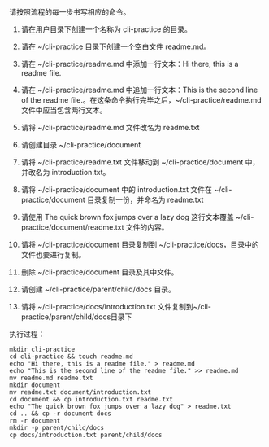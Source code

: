 请按照流程的每一步书写相应的命令。

1. 请在用户目录下创建一个名称为 cli-practice 的目录。

2. 请在 ~/cli-practice 目录下创建一个空白文件 readme.md。
3. 请在 ~/cli-practice/readme.md 中添加一行文本：Hi there, this is a readme file.
4. 请在 ~/cli-practice/readme.md 中追加一行文本：This is the second line of the readme file.。在这条命令执行完毕之后，~/cli-practice/readme.md 文件中应当包含两行文本。
5. 请将 ~/cli-practice/readme.md 文件改名为 readme.txt
6. 请创建目录 ~/cli-practice/document
7. 请将 ~/cli-practice/readme.txt 文件移动到 ~/cli-practice/document 中，并改名为 introduction.txt。
8. 请将 ~/cli-practice/document 中的 introduction.txt 文件在 ~/cli-practice/document 目录复制一份，并命名为 readme.txt
9. 请使用 The quick brown fox jumps over a lazy dog 这行文本覆盖 ~/cli-practice/document/readme.txt 文件的内容。
10. 请将 ~/cli-practice/document 目录复制到 ~/cli-practice/docs，目录中的文件也要进行复制。
11. 删除 ~/cli-practice/document 目录及其中文件。
12. 请创建 ~/cli-practice/parent/child/docs 目录。
13. 请将 ~/cli-practice/docs/introduction.txt 文件复制到~/cli-practice/parent/child/docs目录下

执行过程：

``` 
mkdir cli-practice
cd cli-practice && touch readme.md
echo "Hi there, this is a readme file." > readme.md
echo "This is the second line of the readme file." >> readme.md
mv readme.md readme.txt
mkdir document
mv readme.txt document/introduction.txt
cd document && cp introduction.txt readme.txt
echo "The quick brown fox jumps over a lazy dog" > readme.txt
cd .. && cp -r document docs
rm -r document
mkdir -p parent/child/docs
cp docs/introduction.txt parent/child/docs
```

